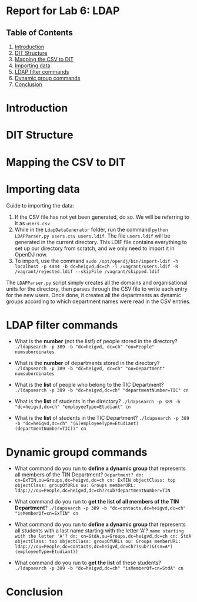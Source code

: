 # Report for Lab 6: LDAP

## Table of Contents
1. [Introduction](#Intro)
1. [DIT Structure](#Struct)
1. [Mapping the CSV to DIT](#Map)
1. [Importing data](#Import)
1. [LDAP filter commands](#Filter)
1. [Dynamic group commands](#Group)
1. [Conclusion](#End)

# <a name="Intro"></a> Introduction

# <a name="Struct"></a> DIT Structure

# <a name="Map"></a> Mapping the CSV to DIT


# <a name="Import"></a> Importing data
Guide to importing the data:
1. If the CSV file has not yet been generated, do so. We will be referring to it as `users.csv`
1. While in the `LdapDataGenerator` folder, run the command `python LDAPParser.py users.csv users.ldif`. The file `users.ldif` will be generated in the current directory. This LDIF file contains everything to set up our directory from scratch, and we only need to import it in OpenDJ now.
1. To import, use the command `sudo /opt/opendj/bin/import-ldif -h localhost -p 4444 -b dc=heigvd,dc=ch -l /vagrant/users.ldif -R /vagrant/rejected.ldif --skipFile /vagrant/skipped.ldif`

The `LDAPParser.py` script simply creates all the domains and organisational units for the directory, then parses through the CSV file to write each entry for the new users. Once done, it creates all the departments as dynamic groups according to which department names were read in the CSV entries.

# <a name="Filter"></a> LDAP filter commands
* What is the **number** (not the list!) of people stored in the directory?
`./ldapsearch -p 389 -b "dc=heigvd, dc=ch" "ou=People" numsubordinates`

* What is the **number** of departments stored in the directory?
`./ldapsearch -p 389 -b "dc=heigvd, dc=ch" "ou=Department" numsubordinates`

* What is the **list** of people who belong to the TIC Department?
`./ldapsearch -p 389 -b "dc=heigvd,dc=ch" "departmentNumber=TIC" cn`

* What is the **list** of students in the directory?
`./ldapsearch -p 389 -b "dc=heigvd,dc=ch" "employeeType=Etudiant" cn`

* What is the **list** of students in the TIC Department?
`./ldapsearch -p 389 -b "dc=heigvd,dc=ch" "(&(employeeType=Etudiant)(departmentNumber=TIC))" cn`

# <a name="Group"></a> Dynamic groupd commands
* What command do you run to **define a dynamic group** that represents all members of the TIN Department?
`Department?
dn: cn=ExTIN,ou=Groups,dc=heigvd,dc=ch
cn: ExTIN
objectClass: top
objectClass: groupOfURLs
ou: Groups
memberURL: ldap:///ou=People,dc=heigvd,dc=ch??sub?departmentNumber=TIN`


* What command do you run to **get the list of all members of the TIN Department**?
`./ldapsearch -p 389 -b "dc=contacts,dc=heigvd,dc=ch" "isMemberOf=cn=ExTIN" cn`

* What command do you run to **define a dynamic group** that represents all students with a last name starting with the letter 'A'?
`name starting with the letter 'A'?
dn: cn=StdA,ou=Groups,dc=heigvd,dc=ch
cn: StdA
objectClass: top
objectClass: groupOfURLs
ou: Groups
memberURL: ldap:///ou=People,dc=contacts,dc=heigvd,dc=ch??sub?(&(sn=A*)(employeeType=Etudiant))`

* What command do you run to **get the list** of these students?
`./ldapsearch -p 389 -b "dc=heigvd,dc=ch" "isMemberOf=cn=StdA" cn`

# <a name="End"></a> Conclusion

